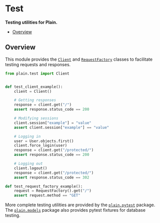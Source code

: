 # Test

**Testing utilities for Plain.**

- [Overview](#overview)

## Overview

This module provides the [`Client`](client.py#Client) and [`RequestFactory`](client.py#RequestFactory) classes to facilitate testing requests and responses.

```python
from plain.test import Client


def test_client_example():
    client = Client()

    # Getting responses
    response = client.get("/")
    assert response.status_code == 200

    # Modifying sessions
    client.session["example"] = "value"
    assert client.session["example"] == "value"

    # Logging in
    user = User.objects.first()
    client.force_login(user)
    response = client.get("/protected/")
    assert response.status_code == 200

    # Logging out
    client.logout()
    response = client.get("/protected/")
    assert response.status_code == 302

def test_request_factory_example():
    request = RequestFactory().get("/")
    assert request.method == "GET"
```

More complete testing utilities are provided by the [`plain.pytest`](/plain-pytest/README.md) package. The [`plain.models`](/plain-models/README.md) package also provides pytest fixtures for database testing.
